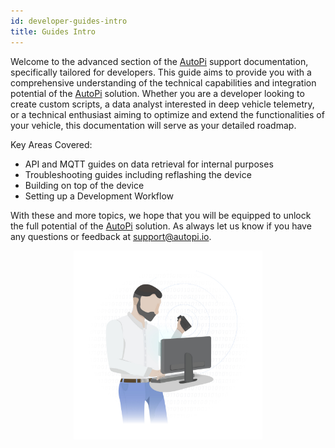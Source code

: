 ```yaml
---
id: developer-guides-intro
title: Guides Intro
---
```


Welcome to the advanced section of the [AutoPi](https://www.autopi.io) support documentation, specifically tailored
for developers. This guide aims to provide you with a comprehensive
understanding of the technical capabilities and integration potential of the [AutoPi](https://www.autopi.io) solution.
Whether you are a developer looking to create custom scripts, a data analyst interested in
deep vehicle telemetry, or a technical enthusiast aiming to optimize and extend the
functionalities of your vehicle, this documentation will serve as your detailed roadmap.

Key Areas Covered:
- API and MQTT guides on data retrieval for internal purposes
- Troubleshooting guides including reflashing the device
- Building on top of the device
- Setting up a Development Workflow

With these and more topics, we hope that you will be equipped to unlock the full
potential of the [AutoPi](https://www.autopi.io) solution. As always let us know if you have any questions or feedback
at <a href="mailto:support@autopi.io">support@autopi.io</a>.

<p align="center">
    <img src="/img/getting_started/developer_guides/intro/developer_guide_graphic.jpg" alt="Developer guide graphic" width="60%" />
</p>

